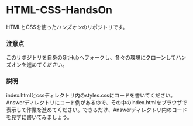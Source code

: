# HTML-CSS-HandsOn
HTMLとCSSを使ったハンズオンのリポジトリです。

### 注意点
このリポジトリを自身のGitHubへフォークし、各々の環境にクローンしてハンズオンを進めてください。

### 説明
index.htmlとcssディレクトリ内のstyles.cssにコードを書いてください。Answerディレクトリにコード例があるので、その中のindex.htmlをブラウザで表示して作業を進めてください。できるだけ、Answerディレクトリ内のコードを見ずに書いてみましょう。
